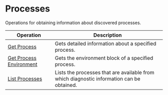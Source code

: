 # Processes

Operations for obtaining information about discovered processes.

| Operation | Description |
|---|---|
| [Get Process](processes-get.md) | Gets detailed information about a specified process. |
| [Get Process Environment](processes-env.md) | Gets the environment block of a specified process. |
| [List Processes](processes-list.md) | Lists the processes that are available from which diagnostic information can be obtained. |